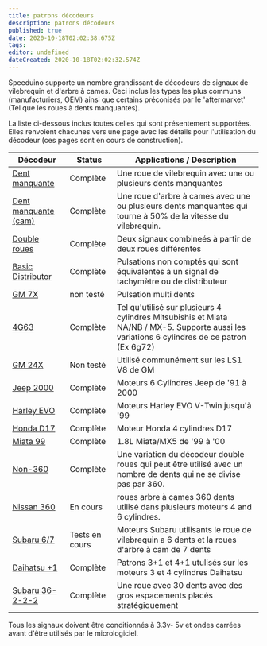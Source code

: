 ```yaml
---
title: patrons décodeurs
description: patrons décodeurs
published: true
date: 2020-10-18T02:02:38.675Z
tags: 
editor: undefined
dateCreated: 2020-10-18T02:02:32.574Z
---
```


Speeduino supporte un nombre grandissant de décodeurs de signaux de vilebrequin et d'arbre à cames. Ceci inclus les types les plus communs (manufacturiers, OEM) ainsi que certains préconisés par le 'aftermarket' (Tel que les roues à dents manquantes).

La liste ci-dessous inclus toutes celles qui sont présentement supportées. Elles renvoient chacunes vers une page avec les détails pour l'utilisation du décodeur (ces pages sont en cours de construction).

| Décodeur                                                 | Status           | Applications / Description                                                                                                      |
| ------------------------------------------------------- | ---------------- | ------------------------------------------------------------------------------------------------------------------------------- |
| [Dent manquante](/decoders/Missing_Tooth "wikilink")               | Complète         | Une roue de vilebrequin avec une ou plusieurs dents manquantes                                                                                    |
| [Dent manquante (cam)](/decoders/Missing_Tooth_\(cam\) "wikilink") | Complète         | Une roue d'arbre à cames avec une ou plusieurs dents manquantes qui tourne à 50% de la vitesse du vilebrequin.                                              |
| [Double roues](/decoders/Dual_Wheel "wikilink")                     | Complète         | Deux signaux combineés à partir de deux roues différentes                                                                                 |
| [Basic Distributor](/decoders/Basic_Distributor "wikilink")       | Complète         | Pulsations non comptés qui sont équivalentes à un signal de tachymètre ou de distributeur                                                        |
| [GM 7X](/decoders/GM_7X "wikilink")                               | non testé         | Pulsation multi dents                                                                                                              |
| [4G63](/decoders/4G63 "wikilink")                                 | Complète         | Tel qu'utilisé sur plusieurs 4 cylindres Mitsubishis et Miata NA/NB / MX-5. Supporte aussi les variations 6 cylindres de ce patron (Ex 6g72) |
| [GM 24X](/decoders/GM_24X "wikilink")                             | Non testé         | Utilisé communément sur les LS1 V8 de GM                                                                                                      |
| [Jeep 2000](/decoders/Jeep_2000 "wikilink")                       | Complète         | Moteurs 6 Cylindres Jeep de '91 à 2000                                                                                     |
| [Harley EVO](/decoders/Harley_EVO "wikilink")                     | Complète         | Moteurs Harley EVO V-Twin jusqu'à '99                                                                                              |
| [Honda D17](/decoders/Honda_D17 "wikilink")                       | Complète         | Moteur Honda 4 cylindres D17                                                                                                     |
| [Miata 99](/decoders/Miata_99 "wikilink")                         | Complète         | 1.8L Miata/MX5 de '99 à '00                                                                                                  |
| [Non-360](/decoders/Non-360 "wikilink")                           | Complète         | Une variation du décodeur double roues qui peut être utilisé avec un nombre de dents qui ne se divise pas par 360.                     |
| [Nissan 360](/decoders/Nissan_360 "wikilink")                     | En cours      | roues arbre à cames 360 dents utilisé dans plusieurs moteurs 4 and 6 cylindres.                                                                      |
| [Subaru 6/7](/decoders/Subaru_6/7 "wikilink")                     | Tests en cours | Moteurs Subaru utilisants le roue de vilebrequin a 6 dents et la roues d'arbre à cam de 7 dents                                            |
| [Daihatsu +1](/decoders/Daihatsu_+1 "wikilink")                   | Complète         | Patrons 3+1 et 4+1 utulisés sur les moteurs 3 et 4 cylindres Daihatsu                                                                  |
| [Subaru 36-2-2-2](/decoders/Subaru_36-2-2-2 "wikilink")           | Complète         | Une roue avec 30 dents avec des gros espacements placés stratégiquement                                                                   |

Tous les signaux doivent être conditionnés à 3.3v- 5v et ondes carrées avant d'être utilisés par le micrologiciel.